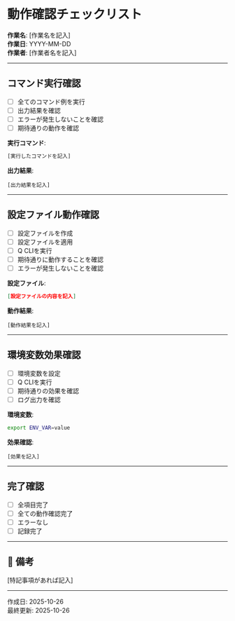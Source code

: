 # 動作確認チェックリスト

**作業名**: [作業名を記入]  
**作業日**: YYYY-MM-DD  
**作業者**: [作業者名を記入]

---

## コマンド実行確認

- [ ] 全てのコマンド例を実行
- [ ] 出力結果を確認
- [ ] エラーが発生しないことを確認
- [ ] 期待通りの動作を確認

**実行コマンド**:
```bash
[実行したコマンドを記入]
```

**出力結果**:
```
[出力結果を記入]
```

---

## 設定ファイル動作確認

- [ ] 設定ファイルを作成
- [ ] 設定ファイルを適用
- [ ] Q CLIを実行
- [ ] 期待通りに動作することを確認
- [ ] エラーが発生しないことを確認

**設定ファイル**:
```json
[設定ファイルの内容を記入]
```

**動作結果**:
```
[動作結果を記入]
```

---

## 環境変数効果確認

- [ ] 環境変数を設定
- [ ] Q CLIを実行
- [ ] 期待通りの効果を確認
- [ ] ログ出力を確認

**環境変数**:
```bash
export ENV_VAR=value
```

**効果確認**:
```
[効果を記入]
```

---

## 完了確認

- [ ] 全項目完了
- [ ] 全ての動作確認完了
- [ ] エラーなし
- [ ] 記録完了

---

## 📝 備考

[特記事項があれば記入]

---

作成日: 2025-10-26  
最終更新: 2025-10-26
